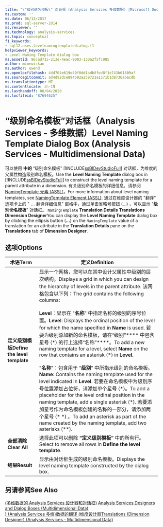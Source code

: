 ```yaml
---
title: "\"级别命名模板\" 对话框 (Analysis Services 多维数据) |Microsoft Docs"
ms.custom: ''
ms.date: 06/13/2017
ms.prod: sql-server-2014
ms.reviewer: ''
ms.technology: analysis-services
ms.topic: conceptual
f1_keywords:
- sql12.asvs.levelnamingtemplatedialog.f1
helpviewer_keywords:
- Level Naming Template dialog box
ms.assetid: 96cad715-213e-4eac-9003-130a2f5fc985
author: minewiskan
ms.author: owend
ms.openlocfilehash: 4dd704e619e49f0dd1adb8fed8f1e743b61309af
ms.sourcegitcommit: ad4d92dce894592a259721a1571b1d8736abacdb
ms.translationtype: MT
ms.contentlocale: zh-CN
ms.lasthandoff: 08/04/2020
ms.locfileid: "87694625"
---
```

# <a name="level-naming-template-dialog-box-analysis-services---multidimensional-data"></a><span data-ttu-id="d1c29-102">“级别命名模板”对话框（Analysis Services - 多维数据）</span><span class="sxs-lookup"><span data-stu-id="d1c29-102">Level Naming Template Dialog Box (Analysis Services - Multidimensional Data)</span></span>
  <span data-ttu-id="d1c29-103">可以使用 **中的** “级别命名模板” [!INCLUDE[ssBIDevStudioFull](../includes/ssbidevstudiofull-md.md)] 对话框，为维度的父属性构造级别命名模板。</span><span class="sxs-lookup"><span data-stu-id="d1c29-103">Use the **Level Naming Template** dialog box in [!INCLUDE[ssBIDevStudioFull](../includes/ssbidevstudiofull-md.md)] to construct the level naming template for a parent attribute in a dimension.</span></span> <span data-ttu-id="d1c29-104">有关级别命名模板的详细信息，请参阅 [NamingTemplate 元素 (ASSL)](https://docs.microsoft.com/bi-reference/assl/properties/namingtemplate-element-assl)。</span><span class="sxs-lookup"><span data-stu-id="d1c29-104">For more information about level naming templates, see [NamingTemplate Element &#40;ASSL&#41;](https://docs.microsoft.com/bi-reference/assl/properties/namingtemplate-element-assl).</span></span> <span data-ttu-id="d1c29-105">通过在维度设计器的 "翻译" 选项卡上的 " **...** 翻译详细信息" 窗格中，通过单击省略号按钮 (...) ，可以显示 "**级别命名模板**" 对话框。 `NamingTemplate` **Translation Details** **Translations** **Dimension Designer**</span><span class="sxs-lookup"><span data-stu-id="d1c29-105">You can display the **Level Naming Template** dialog box by clicking the ellipsis button (**...**) on the `NamingTemplate` value of a translation for an attribute in the **Translation Details** pane on the **Translations** tab of **Dimension Designer**.</span></span>  
  
## <a name="options"></a><span data-ttu-id="d1c29-106">选项</span><span class="sxs-lookup"><span data-stu-id="d1c29-106">Options</span></span>  
  
|<span data-ttu-id="d1c29-107">术语</span><span class="sxs-lookup"><span data-stu-id="d1c29-107">Term</span></span>|<span data-ttu-id="d1c29-108">定义</span><span class="sxs-lookup"><span data-stu-id="d1c29-108">Definition</span></span>|  
|----------|----------------|  
|<span data-ttu-id="d1c29-109">**定义级别模板**</span><span class="sxs-lookup"><span data-stu-id="d1c29-109">**Define the level template**</span></span>|<span data-ttu-id="d1c29-110">显示一个网格，您可以在其中设计父属性中级别的层次结构。</span><span class="sxs-lookup"><span data-stu-id="d1c29-110">Displays a grid in which you can design the hierarchy of levels in the parent attribute.</span></span> <span data-ttu-id="d1c29-111">该网格包含以下列：</span><span class="sxs-lookup"><span data-stu-id="d1c29-111">The grid contains the following columns:</span></span><br /><br /> <span data-ttu-id="d1c29-112">**Level**：显示在 "**名称**" 中指定名称的级别的序号位置。</span><span class="sxs-lookup"><span data-stu-id="d1c29-112">**Level**: Displays the ordinal position of the level for which the name specified in **Name** is used.</span></span> <span data-ttu-id="d1c29-113">若要为级别添加新的命名模板，请在“级别”\*\*\*\* 中包含星号 (\*) 的行上选择“名称”\*\*\*\*。</span><span class="sxs-lookup"><span data-stu-id="d1c29-113">To add a new naming template for a level, select **Name** on the row that contains an asterisk (\*) in **Level**.</span></span><br /><br /> <span data-ttu-id="d1c29-114">"**名称**"：包含用于 "**级别**" 中所指示级别的命名模板。</span><span class="sxs-lookup"><span data-stu-id="d1c29-114">**Name**: Contains the naming template used for the level indicated in **Level**.</span></span> <span data-ttu-id="d1c29-115">若要在命名模板中为级别序号位置添加占位符，请添加单个星号 (\*)。</span><span class="sxs-lookup"><span data-stu-id="d1c29-115">To add a placeholder for the level ordinal position in the naming template, add a single asterisk (\*).</span></span> <span data-ttu-id="d1c29-116">若要添加星号作为命名模板创建的名称的一部分，请添加两个星号 (\* \*) 。</span><span class="sxs-lookup"><span data-stu-id="d1c29-116">To add an asterisk as part of the name created by the naming template, add two asterisks (\*\*).</span></span>|  
|<span data-ttu-id="d1c29-117">**全部清除**</span><span class="sxs-lookup"><span data-stu-id="d1c29-117">**Clear All**</span></span>|<span data-ttu-id="d1c29-118">选择此项可以删除 **“定义级别模板”** 中的所有行。</span><span class="sxs-lookup"><span data-stu-id="d1c29-118">Select to remove all rows in **Define the level template**.</span></span>|  
|<span data-ttu-id="d1c29-119">**结果**</span><span class="sxs-lookup"><span data-stu-id="d1c29-119">**Result**</span></span>|<span data-ttu-id="d1c29-120">显示由对话框生成的级别命名模板。</span><span class="sxs-lookup"><span data-stu-id="d1c29-120">Displays the level naming template constructed by the dialog box.</span></span>|  
  
## <a name="see-also"></a><span data-ttu-id="d1c29-121">另请参阅</span><span class="sxs-lookup"><span data-stu-id="d1c29-121">See Also</span></span>  
 <span data-ttu-id="d1c29-122">[&#40;多维数据的 Analysis Services 设计器和对话框&#41;](analysis-services-designers-and-dialog-boxes-multidimensional-data.md) </span><span class="sxs-lookup"><span data-stu-id="d1c29-122">[Analysis Services Designers and Dialog Boxes &#40;Multidimensional Data&#41;](analysis-services-designers-and-dialog-boxes-multidimensional-data.md) </span></span>  
 [<span data-ttu-id="d1c29-123">&#41; &#40;Analysis Services 多维&#41;数据的翻译 &#40;维度设计器</span><span class="sxs-lookup"><span data-stu-id="d1c29-123">Translations &#40;Dimension Designer&#41; &#40;Analysis Services - Multidimensional Data&#41;</span></span>](translations-dimension-designer-analysis-services-multidimensional-data.md)  
  
  
